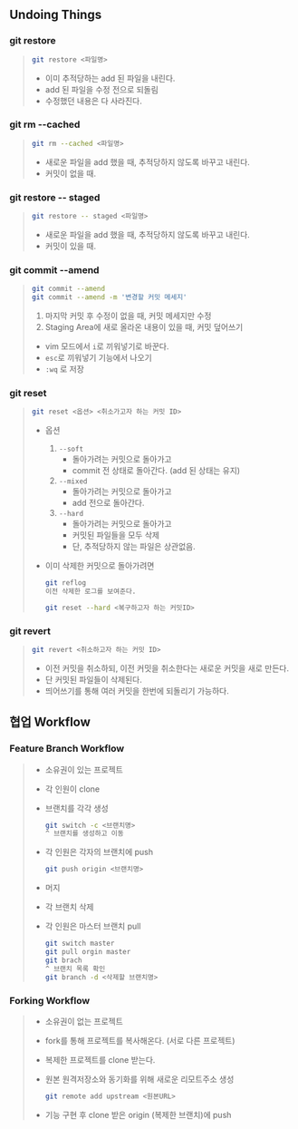 ## Undoing Things



### git restore

> ```bash
> git restore <파일명>
> ```
>
> - 이미 추적당하는 add 된 파일을 내린다.
> - add 된 파일을 수정 전으로 되돌림
> - 수정했던 내용은 다 사라진다.

### git rm --cached

> ```bash
> git rm --cached <파일명>
> ```
>
> - 새로운 파일을 add 했을 때, 추적당하지 않도록 바꾸고 내린다.
> - 커밋이 없을 때.

### git restore -- staged

> ```bash
> git restore -- staged <파일명>
> ```
>
> - 새로운 파일을 add 했을 때, 추적당하지 않도록 바꾸고 내린다.
> - 커밋이 있을 때.





### git commit --amend

> ```bash
> git commit --amend 
> git commit --amend -m '변경할 커밋 메세지'
> ```
>
> 
>
> 1. 마지막 커밋 후 수정이 없을 때, 커밋 메세지만 수정
> 2. Staging Area에 새로 올라온 내용이 있을 때, 커밋 덮어쓰기
>
> - vim 모드에서 `i`로 끼워넣기로 바꾼다.
> - `esc`로 끼워넣기 기능에서 나오기
> - `:wq` 로 저장



### git reset

> ```bash
> git reset <옵션> <취소가고자 하는 커밋 ID>
> ```
>
> - 옵션
>
>   1. `--soft`
>      - 돌아가려는 커밋으로 돌아가고
>      - commit 전 상태로 돌아간다. (add 된 상태는 유지)
>   2. `--mixed`
>      - 돌아가려는 커밋으로 돌아가고
>      - add 전으로 돌아간다.
>   3. `--hard`
>      - 돌아가려는 커밋으로 돌아가고
>      - 커밋된 파일들을 모두 삭제
>      - 단, 추적당하지 않는 파일은 상관없음.
>
> - 이미 삭제한 커밋으로 돌아가려면
>
>   ```bash
>   git reflog
>   이전 삭제한 로그를 보여준다.
>   
>   git reset --hard <복구하고자 하는 커밋ID>
>   ```
>
>   



### git revert

> ```bash
> git revert <취소하고자 하는 커밋 ID>
> ```
>
> - 이전 커밋을 취소하되, 이전 커밋을 취소한다는 새로운 커밋을 새로 만든다.
> - 단 커밋된 파일들이 삭제된다.
> - 띄어쓰기를 통해 여러 커밋을 한번에 되돌리기 가능하다.





## 협업 Workflow

### Feature Branch Workflow

> - 소유권이 있는 프로젝트
>
> - 각 인원이 clone
>
> - 브랜치를 각각 생성
>
>   ```bash
>   git switch -c <브랜치명>
>   ^ 브랜치를 생성하고 이동
>   ```
>
> - 각 인원은 각자의 브랜치에 push
>
>   ```bash
>   git push origin <브랜치명>
>   ```
>
> - 머지
>
> - 각 브랜치 삭제
>
> - 각 인원은 마스터 브랜치 pull
>
>   ```bash
>   git switch master
>   git pull orgin master
>   git brach
>   ^ 브랜치 목록 확인
>   git branch -d <삭제할 브랜치명>
>   ```
>
>   

### Forking Workflow

> - 소유권이 없는 프로젝트
>
> - fork를 통해 프로젝트를 복사해온다. (서로 다른 프로젝트)
>
> - 복제한 프로젝트를 clone 받는다.
>
> - 원본 원격저장소와 동기화를 위해 새로운 리모트주소 생성
>
>   ```bash
>   git remote add upstream <원본URL>
>   ```
>
> - 기능 구현 후 clone 받은 origin (복제한 브랜치)에 push